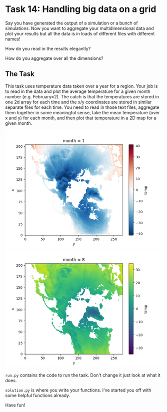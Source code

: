 # Task 14: Handling big data on a grid

Say you have generated the output of a simulation or a bunch of simulations. 
Now you want to aggregate your multidimensional data and plot your results but all the data is in loads of different files with different names!

How do you read in the results elegantly?

How do you aggregate over all the dimensions?


## The Task
This task uses temperature data taken over a year for a region. 
Your job is to read in the data and plot the average temperature for a given month number (e.g. February=2).
The catch is that the temperatures are stored in one 2d array for each time and the x/y coordinates are stored in similar separate files for each time.
You need to read in those text files, aggregate them together in some meaningful sense, take the mean temperature (over x and y) for each month, and then plot that temperature in a 2D map for a given month.

<img src="model-solution1.png" alt="Model Solution1"/>
<img src="model-solution2.png" alt="Model Solution2"/>

`run.py` contains the code to run the task. Don't change it just look at what it does. 

`solution.py` is where you write your functions. I've started you off with some helpful functions already.

Have fun!

